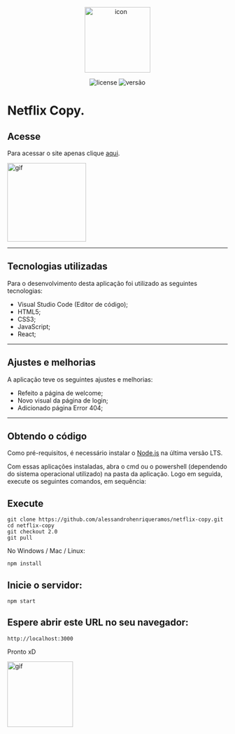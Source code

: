 <p align="center">
    <img src="https://icons.iconarchive.com/icons/papirus-team/papirus-apps/128/netflix-icon.png" alt="icon" height="150px">
</p>

<p align="center">
    <img src="https://img.shields.io/github/license/mashape/apistatus.svg" alt="license"/>
    <img src="https://img.shields.io/badge/version-2.0.0-red" alt="versão">
</p>

# Netflix Copy.

## Acesse

Para acessar o site apenas clique [aqui](https://netflixcopy.vercel.app/).

<img src="https://media.giphy.com/media/LnuOPA23FxnCoW7RBI/giphy.gif" alt="gif" height="180px" >

---

## Tecnologias utilizadas

Para o desenvolvimento desta aplicação foi utilizado as seguintes tecnologias:

* Visual Studio Code (Editor de código);
* HTML5;
* CSS3;
* JavaScript; 
* React;

---

## Ajustes e melhorias

A aplicação teve os seguintes ajustes e melhorias:

* Refeito a página de welcome;
* Novo visual da página de login;
* Adicionado página Error 404;

---

## Obtendo o código

Como pré-requisitos, é necessário instalar o [Node.js](https://nodejs.org/pt-br/download/) na última versão LTS.

Com essas aplicações instaladas, abra o cmd ou o powershell (dependendo do sistema operacional utilizado) na pasta da aplicação. Logo em seguida, execute os seguintes comandos, em sequência:

## Execute

```
git clone https://github.com/alessandrohenriqueramos/netflix-copy.git
cd netflix-copy
git checkout 2.0
git pull
```

No Windows / Mac / Linux:

```
npm install
```

## Inicie o servidor:

```
npm start
```

## Espere abrir este URL no seu navegador:

```
http://localhost:3000
```

Pronto xD

<img src="https://media.giphy.com/media/AFdcYElkoNAUE/giphy.gif" alt="gif" height="150px" >